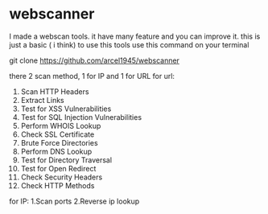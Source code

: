 # webscanner
I made a webscan tools. it have many feature and you can improve it. this is just a basic ( i think)
to use this tools use this command on your terminal

git clone https://github.com/arcel1945/webscanner

there 2 scan method, 1 for IP and 1 for URL
for url:
1. Scan HTTP Headers
2. Extract Links
3. Test for XSS Vulnerabilities
4. Test for SQL Injection Vulnerabilities
5. Perform WHOIS Lookup
6. Check SSL Certificate
7. Brute Force Directories
8. Perform DNS Lookup
9. Test for Directory Traversal
10. Test for Open Redirect
11. Check Security Headers
12. Check HTTP Methods

for IP:
1.Scan ports
2.Reverse ip lookup
